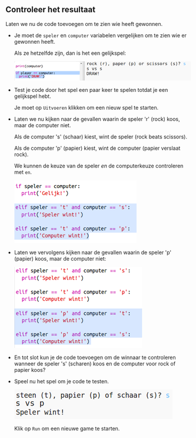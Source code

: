 ## Controleer het resultaat

Laten we nu de code toevoegen om te zien wie heeft gewonnen.

+ Je moet de `speler` en `computer` variabelen vergelijken om te zien wie er gewonnen heeft.
    
    Als ze hetzelfde zijn, dan is het een gelijkspel:
    
    ![screenshot](images/rps-draw.png)

+ Test je code door het spel een paar keer te spelen totdat je een gelijkspel hebt.
    
    Je moet op `Uitvoeren` klikken om een ​​nieuw spel te starten.

+ Laten we nu kijken naar de gevallen waarin de speler 'r' (rock) koos, maar de computer niet.
    
    Als de computer 's' (schaar) kiest, wint de speler (rock beats scissors).
    
    Als de computer 'p' (papier) kiest, wint de computer (papier verslaat rock).
    
    We kunnen de keuze van de speler *en* de computerkeuze controleren met `en`.
    
    ![screenshot](images/rps-player-rock.png)

+ Laten we vervolgens kijken naar de gevallen waarin de speler 'p' (papier) koos, maar de computer niet:
    
    ![screenshot](images/rps-player-paper.png)

+ En tot slot kun je de code toevoegen om de winnaar te controleren wanneer de speler 's' (scharen) koos en de computer voor rock of papier koos?

+ Speel nu het spel om je code te testen.
    
    ![screenshot](images/rps-play.png)
    
    Klik op `Run` om een ​​nieuwe game te starten.